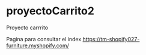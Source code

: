 # proyectoCarrito2
Proyecto carrrito




Pagina para consultar el index https://tm-shopify027-furniture.myshopify.com/